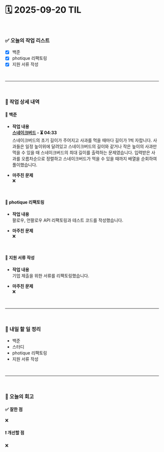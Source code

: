 # 🗓️ 2025-09-20 TIL

<br>

### ✅ 오늘의 작업 리스트  
- [x] 백준
- [x] photique 리팩토링
- [x] 지원 서류 작성  

<br>

---

<br>

### 📌 작업 상세 내역  

#### 🔹 백준
- **작업 내용**<br>
**[스네이크버드](https://www.acmicpc.net/problem/16435) - ⏳ 04:33**<br>
스네이크버드의 초기 길이가 주어지고 사과를 먹을 때마다 길이가 1씩 자랍니다. 사과들은 일정 높이위에 달려있고 스네이크버드의 길이와 같거나 작은 높이의 사과만 먹을 수 있을 때 스네이크버드의 최대 길이를 출력하는 문제였습니다. 입력받은 사과를 오름차순으로 정렬하고 스네이크버드가 먹을 수 있을 때까지 배열을 순회하여 풀이했습니다.

- **마주친 문제**<br>
❌

<br>

#### 🔹 photique 리팩토링
- **작업 내용**<br>
팔로우, 언팔로우 API 리팩토링과 테스트 코드를 작성했습니다.

- **마주친 문제**<br>
 ❌

<br>

#### 🔹 지원 서류 작성  
- **작업 내용**<br>
기업 제출을 위한 서류를 리팩토링했습니다.

- **마주친 문제**<br>
❌

<br>

---

<br>

### 🚀 내일 할 일 정리  

- 백준
- 스터디
- photique 리팩토링
- 지원 서류 작성

<br>

---

<br>

### 🧐 오늘의 회고  

#### ✅ 잘한 점
❌

#### ❗ 개선할 점
❌

<br><br><br>